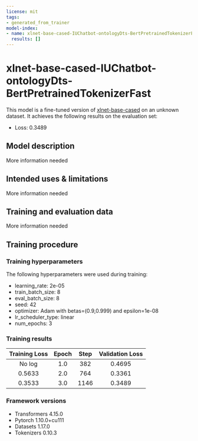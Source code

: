 ```yaml
---
license: mit
tags:
- generated_from_trainer
model-index:
- name: xlnet-base-cased-IUChatbot-ontologyDts-BertPretrainedTokenizerFast
  results: []
---
```


<!-- This model card has been generated automatically according to the information the Trainer had access to. You
should probably proofread and complete it, then remove this comment. -->

# xlnet-base-cased-IUChatbot-ontologyDts-BertPretrainedTokenizerFast

This model is a fine-tuned version of [xlnet-base-cased](https://huggingface.co/xlnet-base-cased) on an unknown dataset.
It achieves the following results on the evaluation set:
- Loss: 0.3489

## Model description

More information needed

## Intended uses & limitations

More information needed

## Training and evaluation data

More information needed

## Training procedure

### Training hyperparameters

The following hyperparameters were used during training:
- learning_rate: 2e-05
- train_batch_size: 8
- eval_batch_size: 8
- seed: 42
- optimizer: Adam with betas=(0.9,0.999) and epsilon=1e-08
- lr_scheduler_type: linear
- num_epochs: 3

### Training results

| Training Loss | Epoch | Step | Validation Loss |
|:-------------:|:-----:|:----:|:---------------:|
| No log        | 1.0   | 382  | 0.4695          |
| 0.5633        | 2.0   | 764  | 0.3361          |
| 0.3533        | 3.0   | 1146 | 0.3489          |


### Framework versions

- Transformers 4.15.0
- Pytorch 1.10.0+cu111
- Datasets 1.17.0
- Tokenizers 0.10.3
